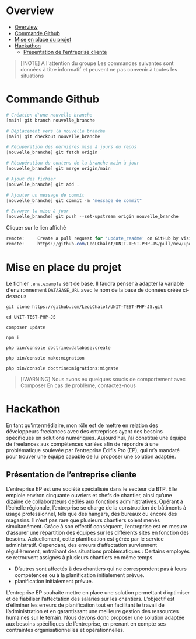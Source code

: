 # Overview

- [Overview](#overview)
- [Commande Github](#commande-github)
- [Mise en place du projet](#mise-en-place-du-projet)
- [Hackathon](#hackathon)
  - [Présentation de l’entreprise cliente](#présentation-de-lentreprise-cliente)

> [!NOTE] A l'attention du groupe
> Les commandes suivantes sont données à titre informatif et peuvent ne pas convenir à toutes les situations
> 

# Commande Github
```powershell
# Création d'une nouvelle branche
[main] git branch nouvelle_branche

# Déplacement vers la nouvelle branche
[main] git checkout nouvelle_branche

# Récupération des dernières mise à jours du repos
[nouvelle_branche] git fetch origin

# Récupération du contenu de la branche main à jour
[nouvelle_branche] git merge origin/main

# Ajout des fichier 
[nouvelle_branche] git add .

# Ajouter un message de commit
[nouvelle_branche] git commit -m "message de commit"

# Envoyer la mise à jour
[nouvelle_branche] git push --set-upstream origin nouvelle_branche
```

Cliquer sur le lien affiché
```powershell
remote:     Create a pull request for 'update_readme' on GitHub by visiting:
remote:     https://github.com/LeoLChalot/UNIT-TEST-PHP-JS/pull/new/update_readme
```


# Mise en place du projet

Le fichier `.env.example` sert de base.
Il faudra penser à adapter la variable d'environnement `DATABASE_URL` avec le nom de la base de données créée ci-dessous

`git clone https://github.com/LeoLChalot/UNIT-TEST-PHP-JS.git`

`cd UNIT-TEST-PHP-JS` 

`composer update`

`npm i`

`php bin/console doctrine:database:create`

`php bin/console make:migration`

`php bin/console doctrine:migrations:migrate`

> [!WARNING]   Nous avons eu quelques soucis de comportement avec Composer
> En cas de problème, contactez-nous

# Hackathon
En tant qu'intermédiaire, mon rôle est de mettre en relation des développeurs freelances avec des
entreprises ayant des besoins spécifiques en solutions numériques. Aujourd’hui, j’ai constitué une équipe
de freelances aux compétences variées afin de répondre à une problématique soulevée par l’entreprise
Édifis Pro (EP), qui m’a mandaté pour trouver une équipe capable de lui proposer une solution adaptée.

## Présentation de l’entreprise cliente
L’entreprise EP est une société spécialisée dans le secteur du BTP. Elle emploie environ cinquante
ouvriers et chefs de chantier, ainsi qu’une dizaine de collaborateurs dédiés aux fonctions administratives.
Opérant à l’échelle régionale, l’entreprise se charge de la construction de bâtiments à usage
professionnel, tels que des hangars, des bureaux ou encore des magasins.
Il n’est pas rare que plusieurs chantiers soient menés simultanément. Grâce à son effectif conséquent,
l’entreprise est en mesure d’assurer une répartition des équipes sur les différents sites en fonction des
besoins. Actuellement, cette planification est gérée par le service administratif. Cependant, des erreurs
d’affectation surviennent régulièrement, entraînant des situations problématiques :
Certains employés se retrouvent assignés à plusieurs chantiers en même temps.

- D’autres sont affectés à des chantiers qui ne correspondent pas à leurs compétences ou à la planification initialement prévue.
- planification initialement prévue.

L’entreprise EP souhaite mettre en place une solution permettant d’optimiser et de fiabiliser l’affectation
des salariés sur les chantiers. L’objectif est d’éliminer les erreurs de planification tout en facilitant le travail
de l’administration et en garantissant une meilleure gestion des ressources humaines sur le terrain.
Nous devons donc proposer une solution adaptée aux besoins spécifiques de l’entreprise, en prenant en
compte ses contraintes organisationnelles et opérationnelles.

